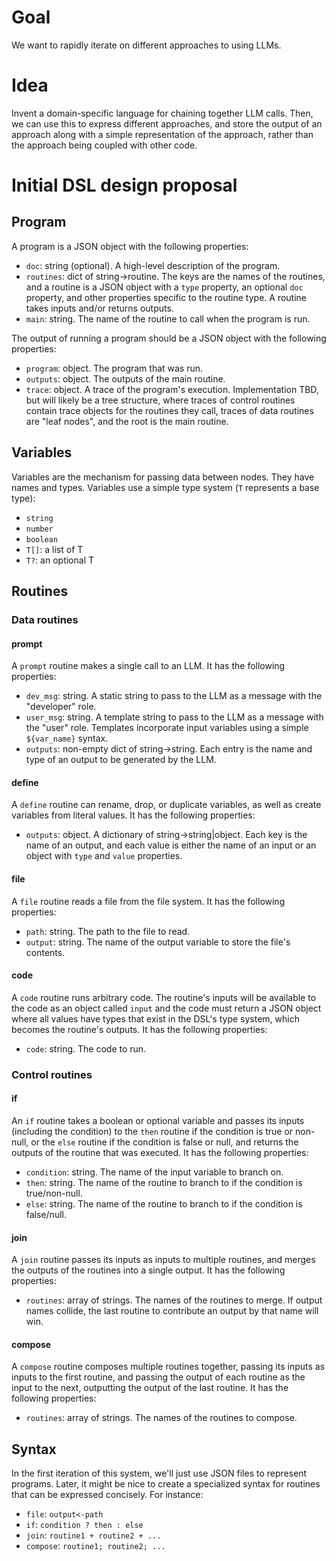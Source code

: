 # Goal

We want to rapidly iterate on different approaches to using LLMs.

# Idea

Invent a domain-specific language for chaining together LLM calls. Then, we can use this to express different approaches, and store the output of an approach along with a simple representation of the approach, rather than the approach being coupled with other code.

# Initial DSL design proposal

## Program

A program is a JSON object with the following properties:
- `doc`: string (optional). A high-level description of the program.
- `routines`: dict of string->routine. The keys are the names of the routines, and a routine is a JSON object with a `type` property, an optional `doc` property, and other properties specific to the routine type. A routine takes inputs and/or returns outputs.
- `main`: string. The name of the routine to call when the program is run.

The output of running a program should be a JSON object with the following properties:
- `program`: object. The program that was run.
- `outputs`: object. The outputs of the main routine.
- `trace`: object. A trace of the program's execution. Implementation TBD, but will likely be a tree structure, where traces of control routines contain trace objects for the routines they call, traces of data routines are "leaf nodes", and the root is the main routine.

## Variables

Variables are the mechanism for passing data between nodes. They have names and types. Variables use a simple type system (`T` represents a base type):
- `string`
- `number`
- `boolean`
- `T[]`: a list of T
- `T?`: an optional T

## Routines

### Data routines

#### prompt

A `prompt` routine makes a single call to an LLM. It has the following properties:

- `dev_msg`: string. A static string to pass to the LLM as a message with the "developer" role.
- `user_msg`: string. A template string to pass to the LLM as a message with the "user" role. Templates incorporate input variables using a simple `${var_name}` syntax.
- `outputs`: non-empty dict of string->string. Each entry is the name and type of an output to be generated by the LLM.

#### define

A `define` routine can rename, drop, or duplicate variables, as well as create variables from literal values. It has the following properties:
- `outputs`: object. A dictionary of string->string|object. Each key is the name of an output, and each value is either the name of an input or an object with `type` and `value` properties.

#### file

A `file` routine reads a file from the file system. It has the following properties:
- `path`: string. The path to the file to read.
- `output`: string. The name of the output variable to store the file's contents.

#### code

A `code` routine runs arbitrary code. The routine's inputs will be available to the code as an object called `input` and the code must return a JSON object where all values have types that exist in the DSL's type system, which becomes the routine's outputs. It has the following properties:
- `code`: string. The code to run.

### Control routines

#### if

An `if` routine takes a boolean or optional variable and passes its inputs (including the condition) to the `then` routine if the condition is true or non-null, or the `else` routine if the condition is false or null, and returns the outputs of the routine that was executed. It has the following properties:
- `condition`: string. The name of the input variable to branch on.
- `then`: string. The name of the routine to branch to if the condition is true/non-null.
- `else`: string. The name of the routine to branch to if the condition is false/null.

#### join

A `join` routine passes its inputs as inputs to multiple routines, and merges the outputs of the routines into a single output. It has the following properties:
- `routines`: array of strings. The names of the routines to merge. If output names collide, the last routine to contribute an output by that name will win.

#### compose

A `compose` routine composes multiple routines together, passing its inputs as inputs to the first routine, and passing the output of each routine as the input to the next, outputting the output of the last routine. It has the following properties:
- `routines`: array of strings. The names of the routines to compose.

## Syntax

In the first iteration of this system, we'll just use JSON files to represent programs. Later, it might be nice to create a specialized syntax for routines that can be expressed concisely. For instance:
- `file`: `output<-path`
- `if`: `condition ? then : else`
- `join`: `routine1 + routine2 + ...`
- `compose`: `routine1; routine2; ...`

